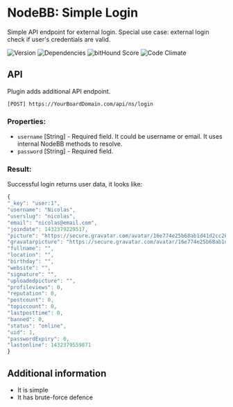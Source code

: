 # NodeBB: Simple Login

Simple API endpoint for external login. Special use case: external login check if user's credentials are valid.

![Version](https://img.shields.io/npm/v/nodebb-plugin-ns-login.svg)
![Dependencies](https://david-dm.org/NicolasSiver/nodebb-plugin-ns-login.svg)
![bitHound Score](https://www.bithound.io/github/NicolasSiver/nodebb-plugin-ns-login/badges/score.svg)
![Code Climate](https://img.shields.io/codeclimate/github/NicolasSiver/nodebb-plugin-ns-login.svg)

## API

Plugin adds additional API endpoint.

    [POST] https://YourBoardDomain.com/api/ns/login
    
### Properties:

- `username` [String] - Required field. It could be username or email. It uses internal NodeBB methods to resolve.
- `password` [String] - Required field.

### Result:

Successful login returns user data, it looks like:

```js
{
"_key": "user:1",
"username": "Nicolas",
"userslug": "nicolas",
"email": "nicolas@email.com",
"joindate": 1432379229517,
"picture": "https://secure.gravatar.com/avatar/16e774e25b68ab1d41d2cc269a29983a?size=128&default=identicon&rating=pg",
"gravatarpicture": "https://secure.gravatar.com/avatar/16e774e25b68ab1d41d2cc269a29983a?size=128&default=identicon&rating=pg",
"fullname": "",
"location": "",
"birthday": "",
"website": "",
"signature": "",
"uploadedpicture": "",
"profileviews": 0,
"reputation": 0,
"postcount": 0,
"topiccount": 0,
"lastposttime": 0,
"banned": 0,
"status": "online",
"uid": 1,
"passwordExpiry": 0,
"lastonline": 1432379559871
}
```

## Additional information

- It is simple
- It has brute-force defence
